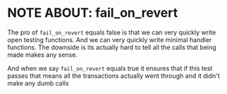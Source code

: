 #  NOTE ABOUT: fail_on_revert 

The pro of `fail_on_revert` equals false is that we can very quickly write open testing functions. And we can very quickly write minimal handler functions. The downside is its actually hard to tell all the calls that being made makes any sense.

And when we say `fail_on_revert` equals true it ensures that if this test passes that means all the transactions actually went through and it didn't make any dumb calls